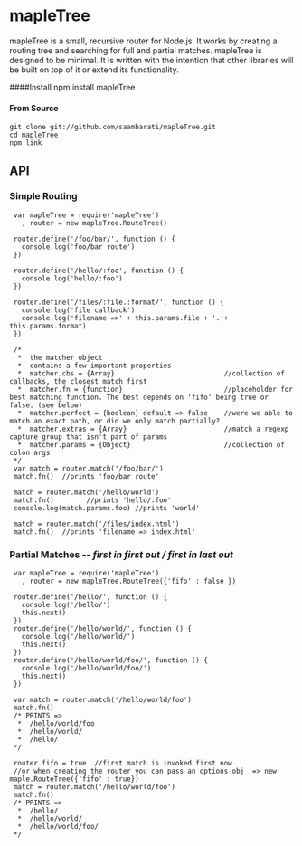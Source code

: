 
mapleTree
=========

mapleTree is a small, recursive router for Node.js. It works by creating a routing tree and searching for full and partial matches.
mapleTree is designed to be minimal. It is written with the intention that other libraries will be built on top of it or extend its functionality.

####Install
    npm install mapleTree
#### From Source
    git clone git://github.com/saambarati/mapleTree.git
    cd mapleTree
    npm link

API
---

### Simple Routing
     var mapleTree = require('mapleTree') 
       , router = new mapleTree.RouteTree()
      
     router.define('/foo/bar/', function () {
       console.log('foo/bar route')
     })
     
     router.define('/hello/:foo', function () {
       console.log('hello/:foo')
     })
     
     router.define('/files/:file.:format/', function () {
       console.log('file callback')
       console.log('filename =>' + this.params.file + '.'+ this.params.format)
     })
    
     /*
      *  the matcher object
      *  contains a few important properties
      *  matcher.cbs = {Array}                           //collection of callbacks, the closest match first
      *  matcher.fn = {function}                         //placeholder for best matching function. The best depends on 'fifo' being true or false. (see below)
      *  matcher.perfect = {boolean} default => false    //were we able to match an exact path, or did we only match partially?
      *  matcher.extras = {Array}                        //match a regexp capture group that isn't part of params
      *  matcher.params = {Object}                       //collection of colon args
     */ 
     var match = router.match('/foo/bar/')
     match.fn()  //prints 'foo/bar route'
     
     match = router.match('/hello/world')
     match.fn()        //prints 'hello/:foo'
     console.log(match.params.foo) //prints 'world'
     
     match = router.match('/files/index.html') 
     match.fn()  //prints 'filename => index.html'
     
  
### Partial Matches -- *first in first out / first in last out*
     var mapleTree = require('mapleTree') 
       , router = new mapleTree.RouteTree({'fifo' : false })
  
     router.define('/hello/', function () {
       console.log('/hello/')
       this.next()
     })
     router.define('/hello/world/', function () {
       console.log('/hello/world/')
       this.next()
     })
     router.define('/hello/world/foo/', function () {
       console.log('/hello/world/foo/')
       this.next()
     })
  
     var match = router.match('/hello/world/foo')
     match.fn()
     /* PRINTS =>
      *  /hello/world/foo
      *  /hello/world/ 
      *  /hello/
     */
  
     router.fifo = true  //first match is invoked first now
     //or when creating the router you can pass an options obj  => new maple.RouteTree({'fifo' : true})
     match = router.match('/hello/world/foo')
     match.fn()
     /* PRINTS =>
      *  /hello/
      *  /hello/world/ 
      *  /hello/world/foo/
     */
  
